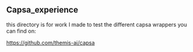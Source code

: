## Capsa_experience

this directory is for work I made to test the different capsa wrappers you can find on:

https://github.com/themis-ai/capsa



